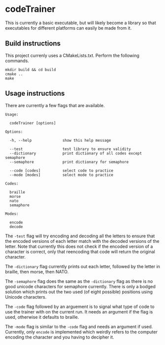 # codeTrainer

This is currently a basic executable, but will likely become a library so that executables for different platforms can
easily be made from it.

## Build instructions

This project currenly uses a CMakeLists.txt. Perform the following commands.

```
mkdir build && cd build
cmake ..
make
```

## Usage instructions

There are currently a few flags that are available.

```
Usage:

  codeTrainer [options]

Options:

  -h, --help              show this help message

  --test                  test library to ensure validity
  --dictionary            print dictionary of all codes except semaphore
  --semaphore             print dictionary for semaphore

  --code [codes]          select code to practice
  --mode [modes]          select mode to practice

Codes:

  braille
  morse
  nato
  semaphore

Modes:

  encode
  decode
```

The `-test` flag will try encoding and decoding all the letters to ensure that the encoded versions of each letter match
with the decoded versions of the letter. Note that currently this does not check if the encoded version of a character
is correct, only that reencoding that code will return the original character.

The `-dictionary` flag currently prints out each letter, followed by the letter in braille, then morse, then NATO.

The `-semaphore` flag does the same as the `-dictionary` flag as there is no good unicode characters for semaphore
currently. There is only a bodged solution which prints out the two used (of eight possible) positions using Unicode
characters.

The `-code` flag followed by an arguement is to signal what type of code to use the trainer with on the current run. It
needs an argument if the flag is used, otherwise it defaults to braille.

The `-mode` flag is similar to the `-code` flag and needs an argument if used. Currently, only `encode` is implemented
which weirdly refers to the computer encoding the character and you having to decipher it.
